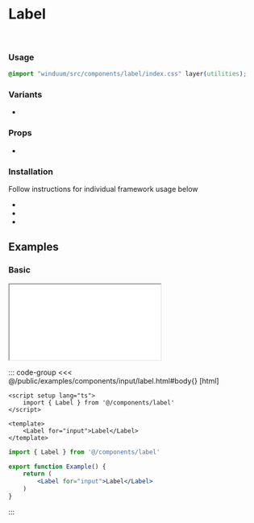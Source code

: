 # Label
<br>
<ViewSourceGh href="https://github.com/winduum/winduum/blob/main/src/components/label" />

### Usage

```css
@import "winduum/src/components/label/index.css" layer(utilities);
```

### Variants
* <LinkGh name="default" path="components/label" />

### Props
* <LinkGh name="default" path="components/label/props" />

### Installation
Follow instructions for individual framework usage below

* <LinkGh name="winduum" url="https://github.com/winduum/winduum/blob/main/src/components/label" />
* <LinkGh name="winduum-vue" url="https://github.com/winduum/winduum-vue/blob/main/src/components/label" />
* <LinkGh name="winduum-react" url="https://github.com/winduum/winduum-react/blob/main/src/components/label" />

## Examples

### Basic

<iframe onload="this.style.visibility = 'visible';" src="/examples/components/input/label.html"></iframe>

::: code-group
<<< @/public/examples/components/input/label.html#body{} [html]
```vue
<script setup lang="ts">
    import { Label } from '@/components/label'
</script>

<template>
    <Label for="input">Label</Label>
</template>
```
```jsx
import { Label } from '@/components/label'

export function Example() {
    return (
        <Label for="input">Label</Label>
    )
}
```
:::
